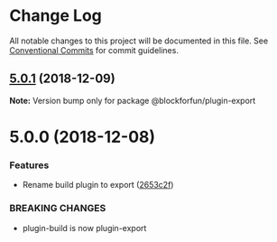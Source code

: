# Change Log

All notable changes to this project will be documented in this file.
See [Conventional Commits](https://conventionalcommits.org) for commit guidelines.

## [5.0.1](https://github.com/blockforfun/cli/compare/@blockforfun/plugin-export@5.0.0...@blockforfun/plugin-export@5.0.1) (2018-12-09)

**Note:** Version bump only for package @blockforfun/plugin-export





# 5.0.0 (2018-12-08)


### Features

* Rename build plugin to export ([2653c2f](https://github.com/blockforfun/cli/commit/2653c2f))


### BREAKING CHANGES

* plugin-build is now plugin-export
